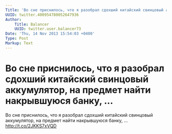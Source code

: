 ```yaml
---
Title: 'Во сне приснилось, что я разобрал сдохший китайский свинцовый аккумулятор, на предмет найти накрывшуюся банку, ...'
UUID: twitter.400954780052647936
Author:
    Title: Balancer
    UUID: twitter.user.balancer73
Date: 'Thu, 14 Nov 2013 15:54:03 +0400'
Type: Post
Markup: Text
---
```


# Во сне приснилось, что я разобрал сдохший китайский свинцовый аккумулятор, на предмет найти накрывшуюся банку, ...

Во сне приснилось, что я разобрал сдохший китайский
свинцовый аккумулятор, на предмет найти накрывшуюся банку,
... http://t.co/2JKKS7xVQD